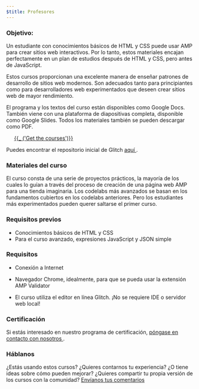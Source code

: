 ```yaml
---
$title: Profesores
---
```


### Objetivo:

Un estudiante con conocimientos básicos de HTML y CSS puede usar AMP para crear sitios web interactivos. Por lo tanto, estos materiales encajan perfectamente en un plan de estudios después de HTML y CSS, pero antes de JavaScript.

Estos cursos proporcionan una excelente manera de enseñar patrones de desarrollo de sitios web modernos. Son adecuados tanto para principiantes como para desarrolladores web experimentados que deseen crear sitios web de mayor rendimiento.

El programa y los textos del curso están disponibles como Google Docs. También viene con una plataforma de diapositivas completa, disponible como Google Slides. Todos los materiales también se pueden descargar como PDF.

<a id = "get -ourses" href = "https://drive.google.com/drive/folders/1QE_C-RmOjG8Sa_DGKQNzcOytXnEE5qoA" target = "_ blank" style = "margin: 1.5em" class = "ap-a- btn "> {{_ ('Get the courses')}} </a>

Puedes encontrar el repositorio inicial de Glitch <a href="https://glitch.com/~showy-way" target="_blank"> aquí </a>.

### Materiales del curso

El curso consta de una serie de proyectos prácticos, la mayoría de los cuales lo guían a través del proceso de creación de una página web AMP para una tienda imaginaria. Los codelabs más avanzados se basan en los fundamentos cubiertos en los codelabs anteriores. Pero los estudiantes más experimentados pueden querer saltarse el primer curso.

### Requisitos previos

- Conocimientos básicos de HTML y CSS
- Para el curso avanzado, expresiones JavaScript y JSON simple

### Requisitos

- Conexión a Internet

- Navegador Chrome, idealmente, para que se pueda usar la extensión AMP Validator

- El curso utiliza el editor en línea Glitch. ¡No se requiere IDE o servidor web local!

### Certificación
Si estás interesado en nuestro programa de certificación, <a href="mailto:morsssss@amp.dev"> póngase en contacto con nosotros </a>.

### Háblanos
¿Estás usando estos cursos? ¿Quieres contarnos tu experiencia? ¿O tiene ideas sobre cómo pueden mejorar? ¿Quieres compartir tu propia versión de los cursos con la comunidad? <a href="https://docs.google.com/forms/d/1H0qp9m5jq2ZaiaoU9zWu3Vd_WRGuluV7xPs14jxneSA/viewform" target="_blank"> Envíanos tus comentarios </a>
